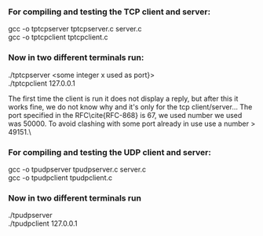 ### For compiling and testing the TCP client and server:
gcc -o tptcpserver tptcpserver.c server.c<br>
gcc -o tptcpclient tptcpclient.c<br>

### Now in two different terminals run:
./tptcpserver <some integer x used as port}><br>
./tptcpclient 127.0.0.1 <x>

The first time the client is run it does not display a reply, but after this it works fine, we do not know why and it's only for the tcp client/server... The port specified in the RFC\cite{RFC-868} is 67, we used number we used was 50000. To avoid clashing with some port already in use use a number \> 49151.\\

### For compiling and testing the UDP client and server:
gcc -o tpudpserver tpudpserver.c server.c<br>
gcc -o tpudpclient tpudpclient.c

### Now in two different terminals run 
./tpudpserver <some integer x used as port><br>
./tpudpclient 127.0.0.1 <x>
